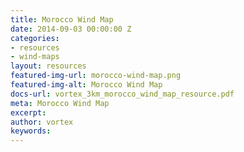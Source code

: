 ```yaml
---
title: Morocco Wind Map
date: 2014-09-03 00:00:00 Z
categories:
- resources
- wind-maps
layout: resources
featured-img-url: morocco-wind-map.png
featured-img-alt: Morocco Wind Map
docs-url: vortex_3km_morocco_wind_map_resource.pdf
meta: Morocco Wind Map
excerpt: 
author: vortex
keywords: 
---
```


